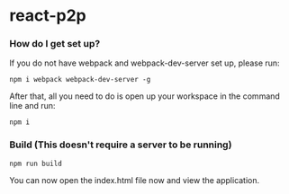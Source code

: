# react-p2p
### How do I get set up? ###

If you do not have webpack and webpack-dev-server set up, please run:

    npm i webpack webpack-dev-server -g

After that, all you need to do is open up your workspace in the command line and run:

    npm i

### Build (This doesn't require a server to be running)

    npm run build

You can now open the index.html file now and view the application.

